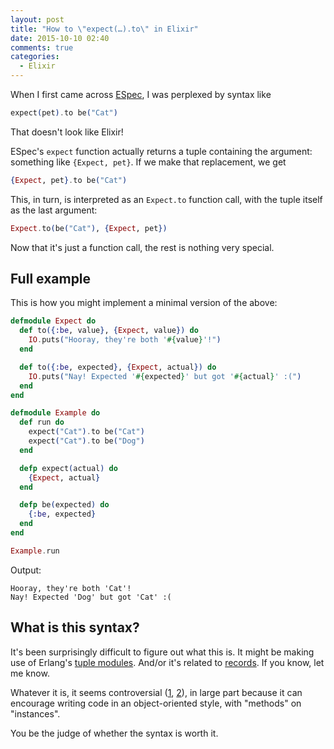 ```yaml
---
layout: post
title: "How to \"expect(…).to\" in Elixir"
date: 2015-10-10 02:40
comments: true
categories:
  - Elixir
---
```


When I first came across [ESpec](https://github.com/antonmi/espec), I was perplexed by syntax like

``` elixir
expect(pet).to be("Cat")
```

That doesn't look like Elixir!

ESpec's `expect` function actually returns a tuple containing the argument: something like `{Expect, pet}`. If we make that replacement, we get


``` elixir
{Expect, pet}.to be("Cat")
```

This, in turn, is interpreted as an `Expect.to` function call, with the tuple itself as the last argument:

``` elixir
Expect.to(be("Cat"), {Expect, pet})
```

Now that it's just a function call, the rest is nothing very special.


## Full example

This is how you might implement a minimal version of the above:

``` elixir
defmodule Expect do
  def to({:be, value}, {Expect, value}) do
    IO.puts("Hooray, they're both '#{value}'!")
  end

  def to({:be, expected}, {Expect, actual}) do
    IO.puts("Nay! Expected '#{expected}' but got '#{actual}' :(")
  end
end

defmodule Example do
  def run do
    expect("Cat").to be("Cat")
    expect("Cat").to be("Dog")
  end

  defp expect(actual) do
    {Expect, actual}
  end

  defp be(expected) do
    {:be, expected}
  end
end

Example.run
```

Output:

    Hooray, they're both 'Cat'!
    Nay! Expected 'Dog' but got 'Cat' :(


## What is this syntax?

It's been surprisingly difficult to figure out what this is. It might be making use of Erlang's [tuple modules](http://stackoverflow.com/questions/16960745/what-is-a-tuple-module-in-erlang). And/or it's related to [records](http://elixir-lang.org/docs/v1.1/elixir/Record.html). If you know, let me know.

Whatever it is, it seems controversial ([1](http://stackoverflow.com/questions/31954796/why-erlang-tuple-module-is-controversial), [2](https://groups.google.com/forum/#!topic/elixir-lang-talk/6EJVEXTszIc)), in large part because it can encourage writing code in an object-oriented style, with "methods" on "instances".

You be the judge of whether the syntax is worth it.
